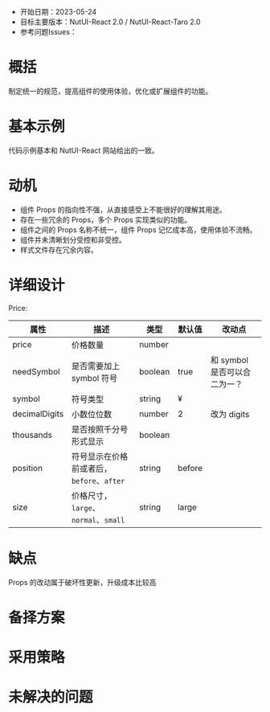 - 开始日期：2023-05-24
- 目标主要版本：NutUI-React 2.0 / NutUI-React-Taro 2.0
- 参考问题Issues：

# 概括

制定统一的规范，提高组件的使用体验，优化或扩展组件的功能。


# 基本示例

代码示例基本和 NutUI-React 网站给出的一致。


# 动机

- 组件 Props 的指向性不强，从直接感受上不能很好的理解其用途。
- 存在一些冗余的 Props，多个 Props 实现类似的功能。
- 组件之间的 Props 名称不统一，组件 Props 记忆成本高，使用体验不流畅。
- 组件并未清晰划分受控和非受控。
- 样式文件存在冗余内容。


# 详细设计


Price:

| 属性 | 描述 | 类型 | 默认值 | 改动点 |
| --- | --- | --- | --- | --- |
| price | 价格数量 | number |  |  |
| needSymbol | 是否需要加上 symbol 符号 | boolean | true | 和 symbol 是否可以合二为一？ |
| symbol | 符号类型 | string | &yen; |  |
| decimalDigits | 小数位位数 | number | 2 | 改为 digits |
| thousands | 是否按照千分号形式显示 | boolean |  |  |
| position | 符号显示在价格前或者后，`before`、`after` | string | before |  |
| size | 价格尺寸，`large`、`normal`、`small` | string | large |  |


# 缺点

Props 的改动属于破坏性更新，升级成本比较高

# 备择方案


# 采用策略


# 未解决的问题

